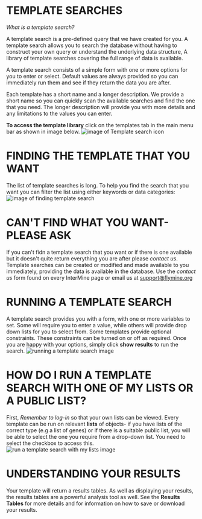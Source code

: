# TEMPLATE SEARCHES

*What is a template search?*

A template search is a pre-defined
query that we have created for you. A 
template search allows you to search 
the database without having to 
construct your own query or understand
the underlying data structure, A 
library of template searches covering 
the full range of data is available.

A template search consists of a
simple form with one or more options
for you to enter or select. Default values
are always provided so you can 
immediately run them and see if they 
return the data you are after.

Each template has a short name and
a longer description. We provide a
short name so you can quickly scan
the available searches and find the
one that you need. The longer 
description will provide you with more
details and any limitations to the 
values you can enter.

**To access the template library** click 
on the templates tab in the main 
menu bar as shown in image below.
![image of Template search icon](https://flymine.readthedocs.io/en/latest/_images/templatestab.png)

# FINDING THE TEMPLATE THAT YOU WANT

The list of template searches is long.
To help you find the search that you 
want you can filter the list using either
keywords or data categories:
![image of finding template search](https://flymine.readthedocs.io/en/latest/_images/templatesearch.png)

# CAN'T FIND WHAT YOU WANT-PLEASE ASK

If you can't fidn a template search
that you want or if there is one 
available but it doesn't quite return
everything you are after please *contact us*.
Template searches can be created or modified and made available 
to you immediately, providing the
data is available in the database. Use 
the *contact us* form found on every 
InterMine page or email us at support@flymine.org 

# RUNNING A TEMPLATE SEARCH

A template search provides you with
a form, with one or more variables to
set. Some will require you to enter a value, while others will provide drop
down lists for you to select from.
Some templates provide optional constraints. These constraints can be 
turned on or off as required. Once you
are happy with your options, simply 
click **show results** to run the search.
![running a template search image](https://flymine.readthedocs.io/en/latest/_images/templateform.png)

# HOW DO I RUN A TEMPLATE SEARCH WITH ONE OF MY LISTS OR A PUBLIC LIST?

First, *Remember to log-in* so that your
own lists can be viewed. Every template
can  be run on relevant **lists** of 
objects- if you have lists of the correct
type (e.g a list of genes) or if
there is a suitable public list, you will 
be able to select the one you require
from a drop-down list. You need to
select the checkbox to access this.
![run a template search with my lists image](https://flymine.readthedocs.io/en/latest/_images/runtemplatewithlist.png)

# UNDERSTANDING YOUR RESULTS

Your template will return a results
tables. As well as displaying your
results, the results tables are a 
powerful analysis tool as well. See
the **Results Tables** for more details 
and for information on how to save or
download your results.
